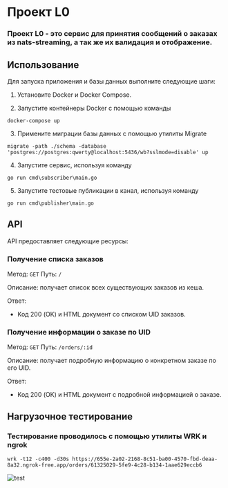 # Проект L0
### Проект L0 - это сервис для принятия сообщений о заказах из nats-streaming, а так же их валидация и отображение.
## Использование
Для запуска приложения и базы данных выполните следующие шаги:

1. Установите Docker и Docker Compose.

2. Запустите контейнеры Docker с помощью команды
```
docker-compose up
```
3. Примените миграции базы данных с помощью утилиты Migrate
```
migrate -path ./schema -database 'postgres://postgres:qwerty@localhost:5436/wb?sslmode=disable' up
```
4. Запустите сервис, используя команду
```
go run cmd\subscriber\main.go
```
5. Запустите тестовые публикации в канал, используя команду
```
go run cmd\publisher\main.go
```

## API

API предоставляет следующие ресурсы:

### Получение списка заказов

Метод: `GET`
Путь: `/`

Описание: получает список всех существующих заказов из кеша.

Ответ:

- Код 200 (OK) и HTML документ со списком UID заказов.

### Получение информации о заказе по UID

Метод: `GET`
Путь: `/orders/:id`

Описание: получает подробную информацию о конкретном заказе по его UID.

Ответ:

- Код 200 (OK) и HTML документ с подробной информацией о заказе.

## Нагрузочное тестирование

### Тестирование проводилось с помощью утилиты WRK и ngrok
```
wrk -t12 -c400 -d30s https://655e-2a02-2168-8c51-ba00-4570-fbd-deaa-8a32.ngrok-free.app/orders/61325029-5fe9-4c28-b134-1aae629eccb6
```
![test](https://i.ibb.co/YPhKG6h/Screenshot-2.png)
